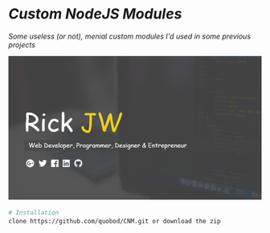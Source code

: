# _Custom NodeJS Modules_

_Some useless (or not), menial custom modules I'd used in some previous projects_

![About Developer](/logo/rjw.png)

```bash
# Installation
clone https://github.com/quobod/CNM.git or download the zip
```
